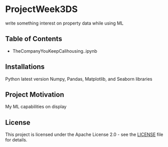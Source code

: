 # ProjectWeek3DS
write something interest on property data while using ML

## Table of Contents

- TheCompanyYouKeepCalihousing..ipynb

  
## Installations

Python latest version Numpy, Pandas, Matplotlib, and Seaborn libraries


## Project Motivation

My ML capabilities on display

## License

This project is licensed under the Apache License 2.0 - see the [LICENSE](LICENSE) file for details.

